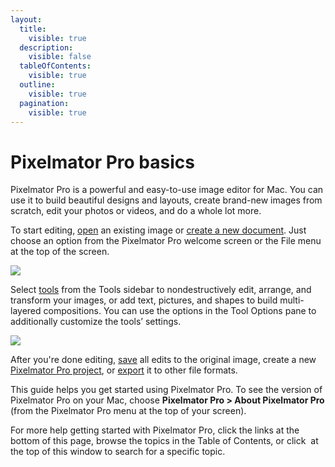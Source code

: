 ```yaml
---
layout:
  title:
    visible: true
  description:
    visible: false
  tableOfContents:
    visible: true
  outline:
    visible: true
  pagination:
    visible: true
---
```


# Pixelmator Pro basics

Pixelmator Pro is a powerful and easy-to-use image editor for Mac. You can use it to build beautiful designs and layouts, create brand-new images from scratch, edit your photos or videos, and do a whole lot more.

To start editing, [open](../.gitbook/assets/634) an existing image or [create a new document](broken-reference). Just choose an option from the Pixelmator Pro welcome screen or the File menu at the top of the screen.

![](https://help.pixelmator.com/pixelmator-pro/3.5/assets/English/1704465494000.jpeg)

Select [tools](../.gitbook/assets/1194) from the Tools sidebar to nondestructively edit, arrange, and transform your images, or add text, pictures, and shapes to build multi-layered compositions. You can use the options in the Tool Options pane to additionally customize the tools’ settings.

![](https://help.pixelmator.com/pixelmator-pro/3.5/assets/English/1651218757000.jpeg)

After you're done editing, [save](../.gitbook/assets/637) all edits to the original image, create a new [Pixelmator Pro project](../.gitbook/assets/639), or [export](../.gitbook/assets/798) it to other file formats.

This guide helps you get started using Pixelmator Pro. To see the version of Pixelmator Pro on your Mac, choose **Pixelmator Pro > About Pixelmator Pro** (from the Pixelmator Pro menu at the top of your screen).

For more help getting started with Pixelmator Pro, click the links at the bottom of this page, browse the topics in the Table of Contents, or click <img src="https://help.pixelmator.com/pixelmator-pro/3.5/assets/English/1582028443000.png" alt="" data-size="line"> at the top of this window to search for a specific topic.
